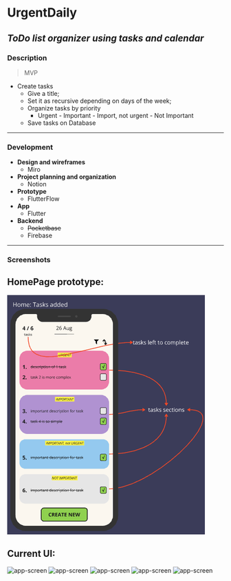 # UrgentDaily

## *ToDo list organizer using tasks and calendar*

### Description

> MVP
- Create tasks
    - Give a title;
    - Set it as recursive depending on days of the week;
    - Organize tasks by priority
        - Urgent - Important - Import, not urgent - Not Important
    - Save tasks on Database

---

### Development

- **Design and wireframes**
    - Miro
- **Project planning and organization**
  - Notion
- **Prototype**
    - FlutterFlow
- **App**
    - Flutter
- **Backend**
    - ~~Pocketbase~~
    - Firebase

---
### Screenshots

HomePage prototype:
--
![img.png](img.png)

Current UI:
--
<img src="https://github.com/user-attachments/assets/90c8bf6c-e773-4227-9060-2fdd1e10a8be" alt="app-screen" width="300" />
<img src="https://github.com/user-attachments/assets/a7640de3-2025-49d2-bd50-4aa160a9aefe" alt="app-screen" width="300" />
<img src="https://github.com/user-attachments/assets/23f63f9d-e1c8-4997-80a0-449045448669" alt="app-screen" width="300" />
<img src="https://github.com/user-attachments/assets/f7c89a34-5d0c-4ca5-9f82-5aba333daeac" alt="app-screen" width="300" />
<img src="https://github.com/user-attachments/assets/2d913228-3d53-4c6e-80da-fc8f9f4e32f0" alt="app-screen" width="300" />





